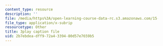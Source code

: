 ```yaml
---
content_type: resource
description: ''
file: /media/https%3A/open-learning-course-data-rc.s3.amazonaws.com/15-s08-fintech-shaping-the-financial-world-spring-2020/2b7ebdeadff972a4339480d57e7659b5_kZ1EqqnUw6M.srt
file_type: application/x-subrip
resourcetype: Other
title: 3play caption file
uid: 2b7ebdea-dff9-72a4-3394-80d57e7659b5
---
```

